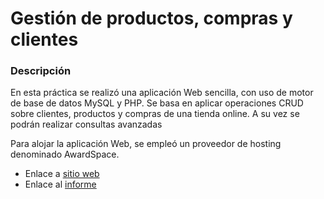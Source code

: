 # Gestión de productos, compras y clientes

### Descripción
En esta práctica se realizó una aplicación Web sencilla, con uso de motor de base de datos MySQL y PHP. Se basa en aplicar operaciones CRUD sobre clientes, productos y compras de una tienda online. A su vez se podrán realizar consultas avanzadas

Para alojar la aplicación Web, se empleó un proveedor de hosting denominado AwardSpace.
* Enlace a [sitio web](http://desarrollo-aplicaciones-alu0101216126.atwebpages.com)
* Enlace al [informe](/informe/Informe%20MySQL%20%2B%20PHP%20-%20Daniel%20Álvarez%20Medina.pdf)

